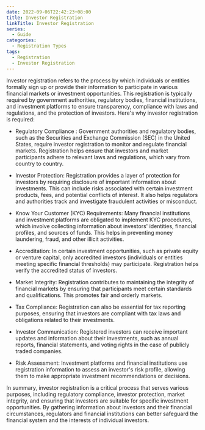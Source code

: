 ```yaml
---
date: 2022-09-06T22:42:23+08:00
title: Investor Registration
linkTitle: Investor Registration
series:
  - Guide
categories:
  - Registration Types
tags:
  - Registration
  - Investor Registration
---
```


Investor registration refers to the process by which individuals or entities formally sign up or provide their information to participate in various financial markets or investment opportunities. This registration is typically required by government authorities, regulatory bodies, financial institutions, and investment platforms to ensure transparency, compliance with laws and regulations, and the protection of investors. Here's why investor registration is required:

- Regulatory Compliance : Government authorities and regulatory bodies, such as the Securities and Exchange Commission (SEC) in the United States, require investor registration to monitor and regulate financial markets. Registration helps ensure that investors and market participants adhere to relevant laws and regulations, which vary from country to country.

- Investor Protection: Registration provides a layer of protection for investors by requiring disclosure of important information about investments. This can include risks associated with certain investment products, fees, and potential conflicts of interest. It also helps regulators and authorities track and investigate fraudulent activities or misconduct.

- Know Your Customer (KYC) Requirements: Many financial institutions and investment platforms are obligated to implement KYC procedures, which involve collecting information about investors' identities, financial profiles, and sources of funds. This helps in preventing money laundering, fraud, and other illicit activities.

- Accreditation: In certain investment opportunities, such as private equity or venture capital, only accredited investors (individuals or entities meeting specific financial thresholds) may participate. Registration helps verify the accredited status of investors.

- Market Integrity: Registration contributes to maintaining the integrity of financial markets by ensuring that participants meet certain standards and qualifications. This promotes fair and orderly markets.

- Tax Compliance: Registration can also be essential for tax reporting purposes, ensuring that investors are compliant with tax laws and obligations related to their investments.

- Investor Communication: Registered investors can receive important updates and information about their investments, such as annual reports, financial statements, and voting rights in the case of publicly traded companies.

- Risk Assessment: Investment platforms and financial institutions use registration information to assess an investor's risk profile, allowing them to make appropriate investment recommendations or decisions.

In summary, investor registration is a critical process that serves various purposes, including regulatory compliance, investor protection, market integrity, and ensuring that investors are suitable for specific investment opportunities. By gathering information about investors and their financial circumstances, regulators and financial institutions can better safeguard the financial system and the interests of individual investors.






